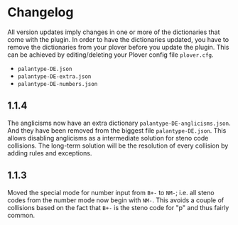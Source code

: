 Changelog
========================

All version updates imply changes in one or more of the dictionaries
that come with the plugin.
In order to have the dictionaries updated, you have to remove the dictionaries
from your plover before you update the plugin.
This can be achieved by editing/deleting your Plover config file `plover.cfg`.

* `palantype-DE.json`
* `palantype-DE-extra.json`
* `palantype-DE-numbers.json`

1.1.4
------------------------

The anglicisms now have an extra dictionary `palantype-DE-anglicisms.json`.
And they have been removed from the biggest file `palantype-DE.json`.
This allows disabling anglicisms as a intermediate solution for steno code collisions.
The long-term solution will be the resolution of every collision by adding rules and exceptions.

1.1.3
------------------------

Moved the special mode for number input from `B+-` to `NM-`;
i.e. all steno codes from the number mode now begin with `NM-`.
This avoids a couple of collisions based on the fact that `B+-` is
the steno code for "p" and thus fairly common.
